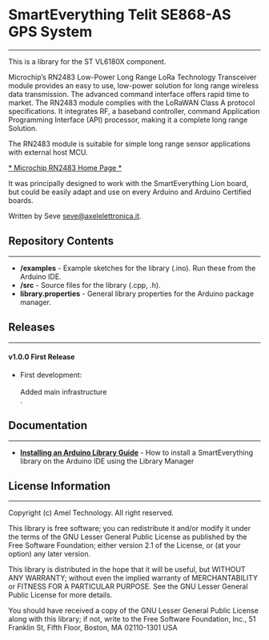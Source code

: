 # SmartEverything Telit SE868-AS GPS System
----

This is a library for the ST VL6180X component.

Microchip’s RN2483 Low-Power Long Range LoRa Technology Transceiver module
provides an easy to use, low-power solution for long range wireless data transmission. 
The advanced command interface offers rapid time to market.
The RN2483 module complies with the LoRaWAN Class A protocol specifications. 
It integrates RF, a baseband controller, command Application Programming Interface (API) processor, 
making it a complete long range Solution.

The RN2483 module is suitable for simple long range sensor applications with external host MCU.


[* Microchip RN2483 Home Page *](http://www.microchip.com/wwwproducts/en/RN2483)


It was principally designed to work with the SmartEverything Lion board, but could
be easily adapt and use on every Arduino and Arduino Certified boards.

Written by Seve <seve@axelelettronica.it>.

## Repository Contents
-------------------
* **/examples** - Example sketches for the library (.ino). Run these from the Arduino IDE.
* **/src** - Source files for the library (.cpp, .h).
* **library.properties** - General library properties for the Arduino package manager.

## Releases  
---  
#### v1.0.0 First Release  
* First development:<br>  
    Added main infrastructure<br>.  
 
## Documentation
--------------

* **[Installing an Arduino Library Guide](http://www.arduino.cc/en/Guide/Libraries#toc3)** - How to install a SmartEverything library on the Arduino IDE using the Library Manager


## License Information
-------------------

Copyright (c) Amel Technology. All right reserved.

This library is free software; you can redistribute it and/or
modify it under the terms of the GNU Lesser General Public
License as published by the Free Software Foundation; either
version 2.1 of the License, or (at your option) any later version.

This library is distributed in the hope that it will be useful,
but WITHOUT ANY WARRANTY; without even the implied warranty of
MERCHANTABILITY or FITNESS FOR A PARTICULAR PURPOSE. See the GNU
Lesser General Public License for more details.

You should have received a copy of the GNU Lesser General Public
License along with this library; if not, write to the Free Software
Foundation, Inc., 51 Franklin St, Fifth Floor, Boston, MA 02110-1301 USA
